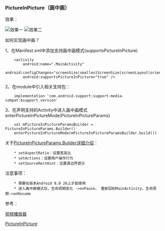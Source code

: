 ### PictureInPicture（画中画）

效果：

![效果一](https://github.com/Wzhixiang/PictureInPicture/blob/master/ScreenCapture/device-2018-09-28-161203.pngstrip%7CimageView2/2/w/300)
![效果二](https://github.com/Wzhixiang/PictureInPicture/blob/master/ScreenCapture/device-2018-09-28-161237.pngstrip%7CimageView2/2/w/300)

如何实现画中画？
 
1、在Manifest.xml中添加支持画中画模式(supportsPictureInPicture)

        <activity
            android:name=".MainActivity"
            android:configChanges="screenSize|smallestScreenSize|screenLayout|orientation"
            android:supportsPictureInPicture="true" />
            
2、在module中引入相关支持包：
        
        implementation 'com.android.support:support-media-compat:$support_version'
            
3、在声明支持的Activity中进入画中画模式enterPictureInPictureMode(PictureInPictureParams)

        val mPictureInPictureParamsBuilder = PictureInPictureParams.Builder()
        enterPictureInPictureMode(mPictureInPictureParamsBuilder.build())
        
关于[PictureInPictureParams.Builder详细介绍](https://developer.android.google.cn/reference/android/app/PictureInPictureParams.Builder?hl=zh-tw)：
        
        * setAspectRatio：设置宽高比
        * setActions：设置用户操作行为
        * setSourceRectHint：设置源边界提示
        
注意事项：
        
        * 需要在版本Android 8.0 26上才能使用
        * 进入画中画模式后，生命周期变化 ->onPause， 重新回到MainActivity，生命周期->onResume
        
参考：
        
[视频播放器](https://github.com/lipangit/JiaoZiVideoPlayer)

[PictureInPicture](https://github.com/googlesamples/android-PictureInPicture)
        
